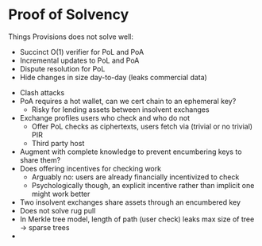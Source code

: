 # Proof of Solvency

Things Provisions does not solve well:

* Succinct O(1) verifier for PoL and PoA
* Incremental updates to PoL and PoA
* Dispute resolution for PoL
* Hide changes in size day-to-day (leaks commercial data)

- Clash attacks
- PoA requires a hot wallet, can we cert chain to an ephemeral key?
  - Risky for lending assets between insolvent exchanges
- Exchange profiles users who check and who do not
  - Offer PoL checks as ciphertexts, users fetch via (trivial or no trivial) PIR
  - Third party host
- Augment with complete knowledge to prevent encumbering keys to share them?
- Does offering incentives for checking work
  - Arguably no: users are already financially incentivized to check
  - Psychologically though, an explicit incentive rather than implicit one might work better
- Two insolvent exchanges share assets through an encumbered key
- Does not solve rug pull
- In Merkle tree model, length of path (user check) leaks max size of tree -> sparse trees
- 